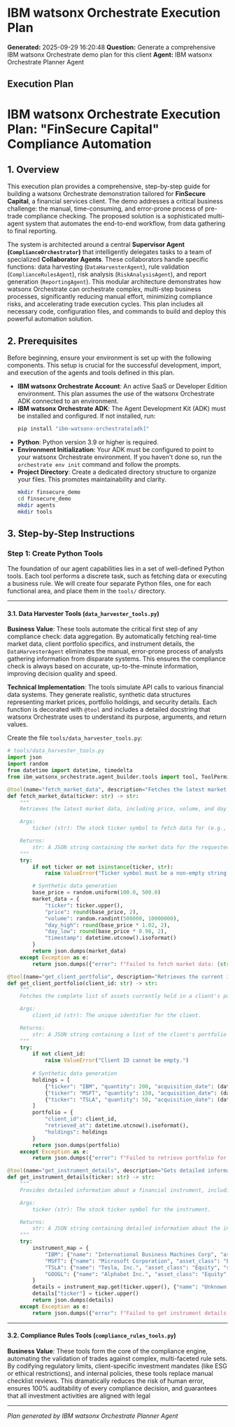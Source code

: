 # IBM watsonx Orchestrate Execution Plan

**Generated:** 2025-09-29 16:20:48
**Question:** Generate a comprehensive IBM watsonx Orchestrate demo plan for this client
**Agent:** IBM watsonx Orchestrate Planner Agent

## Execution Plan

# IBM watsonx Orchestrate Execution Plan: "FinSecure Capital" Compliance Automation

## 1. Overview

This execution plan provides a comprehensive, step-by-step guide for building a watsonx Orchestrate demonstration tailored for **FinSecure Capital**, a financial services client. The demo addresses a critical business challenge: the manual, time-consuming, and error-prone process of pre-trade compliance checking. The proposed solution is a sophisticated multi-agent system that automates the end-to-end workflow, from data gathering to final reporting.

The system is architected around a central **Supervisor Agent (`ComplianceOrchestrator`)** that intelligently delegates tasks to a team of specialized **Collaborator Agents**. These collaborators handle specific functions: data harvesting (`DataHarvesterAgent`), rule validation (`ComplianceRulesAgent`), risk analysis (`RiskAnalysisAgent`), and report generation (`ReportingAgent`). This modular architecture demonstrates how watsonx Orchestrate can orchestrate complex, multi-step business processes, significantly reducing manual effort, minimizing compliance risks, and accelerating trade execution cycles. This plan includes all necessary code, configuration files, and commands to build and deploy this powerful automation solution.

## 2. Prerequisites

Before beginning, ensure your environment is set up with the following components. This setup is crucial for the successful development, import, and execution of the agents and tools defined in this plan.

*   **IBM watsonx Orchestrate Account**: An active SaaS or Developer Edition environment. This plan assumes the use of the watsonx Orchestrate ADK connected to an environment.
*   **IBM watsonx Orchestrate ADK**: The Agent Development Kit (ADK) must be installed and configured. If not installed, run:
    ```bash
    pip install "ibm-watsonx-orchestrate[adk]"
    ```
*   **Python**: Python version 3.9 or higher is required.
*   **Environment Initialization**: Your ADK must be configured to point to your watsonx Orchestrate environment. If you haven't done so, run the `orchestrate env init` command and follow the prompts.
*   **Project Directory**: Create a dedicated directory structure to organize your files. This promotes maintainability and clarity.
    ```bash
    mkdir finsecure_demo
    cd finsecure_demo
    mkdir agents
    mkdir tools
    ```

## 3. Step-by-Step Instructions

### Step 1: Create Python Tools

The foundation of our agent capabilities lies in a set of well-defined Python tools. Each tool performs a discrete task, such as fetching data or executing a business rule. We will create four separate Python files, one for each functional area, and place them in the `tools/` directory.

---

#### 3.1. Data Harvester Tools (`data_harvester_tools.py`)

**Business Value**: These tools automate the critical first step of any compliance check: data aggregation. By automatically fetching real-time market data, client portfolio specifics, and instrument details, the `DataHarvesterAgent` eliminates the manual, error-prone process of analysts gathering information from disparate systems. This ensures the compliance check is always based on accurate, up-to-the-minute information, improving decision quality and speed.

**Technical Implementation**: The tools simulate API calls to various financial data systems. They generate realistic, synthetic data structures representing market prices, portfolio holdings, and security details. Each function is decorated with `@tool` and includes a detailed docstring that watsonx Orchestrate uses to understand its purpose, arguments, and return values.

Create the file `tools/data_harvester_tools.py`:
```python
# tools/data_harvester_tools.py
import json
import random
from datetime import datetime, timedelta
from ibm_watsonx_orchestrate.agent_builder.tools import tool, ToolPermission

@tool(name="fetch_market_data", description="Fetches the latest market price and volume for a given stock ticker.", permission=ToolPermission.ADMIN)
def fetch_market_data(ticker: str) -> str:
    """
    Retrieves the latest market data, including price, volume, and day's high/low for a specific financial instrument.

    Args:
        ticker (str): The stock ticker symbol to fetch data for (e.g., 'IBM', 'GOOGL').

    Returns:
        str: A JSON string containing the market data for the requested ticker.
    """
    try:
        if not ticker or not isinstance(ticker, str):
            raise ValueError("Ticker symbol must be a non-empty string.")

        # Synthetic data generation
        base_price = random.uniform(100.0, 500.0)
        market_data = {
            "ticker": ticker.upper(),
            "price": round(base_price, 2),
            "volume": random.randint(500000, 10000000),
            "day_high": round(base_price * 1.02, 2),
            "day_low": round(base_price * 0.98, 2),
            "timestamp": datetime.utcnow().isoformat()
        }
        return json.dumps(market_data)
    except Exception as e:
        return json.dumps({"error": f"Failed to fetch market data: {str(e)}"})

@tool(name="get_client_portfolio", description="Retrieves the current investment portfolio holdings for a given client ID.", permission=ToolPermission.ADMIN)
def get_client_portfolio(client_id: str) -> str:
    """
    Fetches the complete list of assets currently held in a client's portfolio, including quantities and acquisition dates.

    Args:
        client_id (str): The unique identifier for the client.

    Returns:
        str: A JSON string containing a list of the client's portfolio holdings.
    """
    try:
        if not client_id:
            raise ValueError("Client ID cannot be empty.")
            
        # Synthetic data generation
        holdings = [
            {"ticker": "IBM", "quantity": 200, "acquisition_date": (datetime.now() - timedelta(days=180)).strftime('%Y-%m-%d')},
            {"ticker": "MSFT", "quantity": 150, "acquisition_date": (datetime.now() - timedelta(days=90)).strftime('%Y-%m-%d')},
            {"ticker": "TSLA", "quantity": 50, "acquisition_date": (datetime.now() - timedelta(days=365)).strftime('%Y-%m-%d')}
        ]
        portfolio = {
            "client_id": client_id,
            "retrieved_at": datetime.utcnow().isoformat(),
            "holdings": holdings
        }
        return json.dumps(portfolio)
    except Exception as e:
        return json.dumps({"error": f"Failed to retrieve portfolio for client {client_id}: {str(e)}"})

@tool(name="get_instrument_details", description="Gets detailed information about a financial instrument, such as its asset class and risk rating.", permission=ToolPermission.ADMIN)
def get_instrument_details(ticker: str) -> str:
    """
    Provides detailed information about a financial instrument, including its name, asset class, sector, and internal risk rating.

    Args:
        ticker (str): The stock ticker symbol for the instrument.

    Returns:
        str: A JSON string containing detailed information about the instrument.
    """
    try:
        instrument_map = {
            "IBM": {"name": "International Business Machines Corp", "asset_class": "Equity", "sector": "Technology", "risk_rating": "Medium"},
            "MSFT": {"name": "Microsoft Corporation", "asset_class": "Equity", "sector": "Technology", "risk_rating": "Low"},
            "TSLA": {"name": "Tesla, Inc.", "asset_class": "Equity", "sector": "Consumer Discretionary", "risk_rating": "High"},
            "GOOGL": {"name": "Alphabet Inc.", "asset_class": "Equity", "sector": "Communication Services", "risk_rating": "Low"}
        }
        details = instrument_map.get(ticker.upper(), {"name": "Unknown Instrument", "asset_class": "Unknown", "sector": "Unknown", "risk_rating": "Unrated"})
        details["ticker"] = ticker.upper()
        return json.dumps(details)
    except Exception as e:
        return json.dumps({"error": f"Failed to get instrument details: {str(e)}"})

```

---

#### 3.2. Compliance Rules Tools (`compliance_rules_tools.py`)

**Business Value**: These tools form the core of the compliance engine, automating the validation of trades against complex, multi-faceted rule sets. By codifying regulatory limits, client-specific investment mandates (like ESG or ethical restrictions), and internal policies, these tools replace manual checklist reviews. This dramatically reduces the risk of human error, ensures 100% auditability of every compliance decision, and guarantees that all investment activities are aligned with legal

---
*Plan generated by IBM watsonx Orchestrate Planner Agent*

